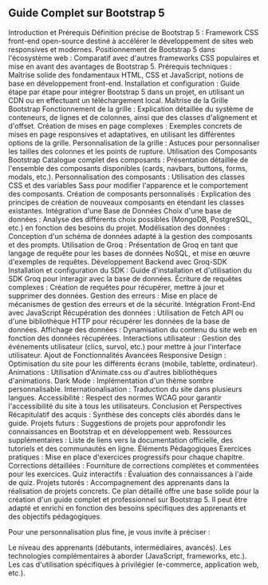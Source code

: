 ## Guide Complet sur Bootstrap 5

Introduction et Prérequis
Définition précise de Bootstrap 5 : Framework CSS front-end open-source destiné à accélérer le développement de sites web responsives et modernes.
Positionnement de Bootstrap 5 dans l'écosystème web : Comparatif avec d'autres frameworks CSS populaires et mise en avant des avantages de Bootstrap 5.
Prérequis techniques : Maîtrise solide des fondamentaux HTML, CSS et JavaScript, notions de base en développement front-end.
Installation et configuration : Guide étape par étape pour intégrer Bootstrap 5 dans un projet, en utilisant un CDN ou en effectuant un téléchargement local.
Maîtrise de la Grille Bootstrap
Fonctionnement de la grille : Explication détaillée du système de conteneurs, de lignes et de colonnes, ainsi que des classes d'alignement et d'offset.
Création de mises en page complexes : Exemples concrets de mises en page responsives et adaptatives, en utilisant les différentes options de la grille.
Personnalisation de la grille : Astuces pour personnaliser les tailles des colonnes et les points de rupture.
Utilisation des Composants Bootstrap
Catalogue complet des composants : Présentation détaillée de l'ensemble des composants disponibles (cards, navbars, buttons, forms, modals, etc.).
Personnalisation des composants : Utilisation des classes CSS et des variables Sass pour modifier l'apparence et le comportement des composants.
Création de composants personnalisés : Explication des principes de création de nouveaux composants en étendant les classes existantes.
Intégration d'une Base de Données
Choix d'une base de données : Analyse des différents choix possibles (MongoDB, PostgreSQL, etc.) en fonction des besoins du projet.
Modélisation des données : Conception d'un schéma de données adapté à la gestion des composants et des prompts.
Utilisation de Groq : Présentation de Groq en tant que langage de requête pour les bases de données NoSQL, et mise en œuvre d'exemples de requêtes.
Développement Backend avec Groq-SDK
Installation et configuration du SDK : Guide d'installation et d'utilisation du SDK Groq pour interagir avec la base de données.
Écriture de requêtes complexes : Création de requêtes pour récupérer, mettre à jour et supprimer des données.
Gestion des erreurs : Mise en place de mécanismes de gestion des erreurs et de la sécurité.
Intégration Front-End avec JavaScript
Récupération des données : Utilisation de Fetch API ou d'une bibliothèque HTTP pour récupérer les données de la base de données.
Affichage des données : Dynamisation du contenu du site web en fonction des données récupérées.
Interactions utilisateur : Gestion des événements utilisateur (clics, survol, etc.) pour mettre à jour l'interface utilisateur.
Ajout de Fonctionnalités Avancées
Responsive Design : Optimisation du site pour les différents écrans (mobile, tablette, ordinateur).
Animations : Utilisation d'Animate.css ou d'autres bibliothèques d'animations.
Dark Mode : Implémentation d'un thème sombre personnalisable.
Internationalisation : Traduction du site dans plusieurs langues.
Accessibilité : Respect des normes WCAG pour garantir l'accessibilité du site à tous les utilisateurs.
Conclusion et Perspectives
Récapitulatif des acquis : Synthèse des concepts clés abordés dans le guide.
Projets futurs : Suggestions de projets pour approfondir les connaissances en Bootstrap et en développement web.
Ressources supplémentaires : Liste de liens vers la documentation officielle, des tutoriels et des communautés en ligne.
Éléments Pédagogiques
Exercices pratiques : Mise en place d'exercices progressifs pour chaque chapitre.
Corrections détaillées : Fourniture de corrections complètes et commentées pour les exercices.
Quiz interactifs : Évaluation des connaissances à l'aide de quiz.
Projets tutorés : Accompagnement des apprenants dans la réalisation de projets concrets.
Ce plan détaillé offre une base solide pour la création d'un guide complet et professionnel sur Bootstrap 5. Il peut être adapté et enrichi en fonction des besoins spécifiques des apprenants et des objectifs pédagogiques.

Pour une personnalisation plus fine, je vous invite à préciser :

Le niveau des apprenants (débutants, intermédiaires, avancés).
Les technologies complémentaires à aborder (JavaScript, frameworks, etc.).
Les cas d'utilisation spécifiques à privilégier (e-commerce, application web, etc.).